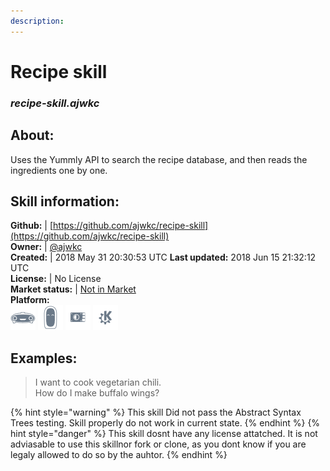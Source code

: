 ```yaml
--- 
description: 
---
```


# Recipe skill  
### _recipe-skill.ajwkc_  
## About:  
Uses the Yummly API to search the recipe database, and then reads the ingredients one by one.

## Skill information:  
**Github:** | [https://github.com/ajwkc/recipe-skill](https://github.com/ajwkc/recipe-skill)  
**Owner:** | [@ajwkc](https://github.com/ajwkc)  
**Created:** | 2018 May 31 20:30:53 UTC  **Last updated:** 2018 Jun 15 21:32:12 UTC  
**License:** | No License  
**Market status:** | [Not in Market](https://market.mycroft.ai/skill/)  
**Platform:**  
 ![](../.gitbook/assets/mark-1-icon.png)  ![](../.gitbook/assets/mark-2-icon.png)  ![](../.gitbook/assets/picroft-icon.png)  ![](../.gitbook/assets/kde.png)   
## Examples:  
> I want to cook vegetarian chili.  
> How do I make buffalo wings?  
  
{% hint style="warning" %}
This skill Did not pass the Abstract Syntax Trees testing. Skill properly do not work in current state.
{% endhint %}
{% hint style="danger" %}
This skill dosnt have any license attatched. It is not adviasable to use this skillnor fork or clone, as you dont know if you are legaly allowed to do so by the auhtor.
{% endhint %}
